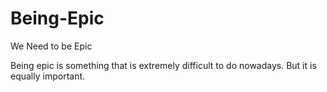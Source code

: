 # Being-Epic
We Need to be Epic

Being epic is something that is extremely difficult to do nowadays. But it is equally important.

